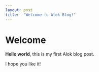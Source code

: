 ```yaml
---
layout: post
title:  "Welcome to Alok Blog!"
---
```


# Welcome

**Hello world**, this is my first Alok blog post.

I hope you like it!